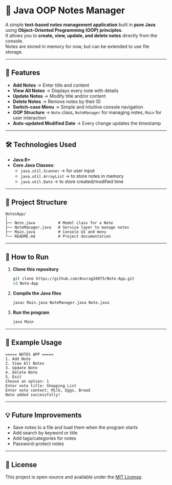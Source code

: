 # 📓 Java OOP Notes Manager

A simple **text-based notes management application** built in **pure Java** using **Object-Oriented Programming (OOP) principles**.  
It allows you to **create, view, update, and delete notes** directly from the console.  
Notes are stored in memory for now, but can be extended to use file storage.

---

## 🚀 Features
- **Add Notes** → Enter title and content
- **View All Notes** → Displays every note with details
- **Update Notes** → Modify title and/or content
- **Delete Notes** → Remove notes by their ID
- **Switch-case Menu** → Simple and intuitive console navigation
- **OOP Structure** → `Note` class, `NoteManager` for managing notes, `Main` for user interaction
- **Auto-updated Modified Date** → Every change updates the timestamp

---

## 🛠 Technologies Used
- **Java 8+**
- **Core Java Classes**:
  - `java.util.Scanner` → for user input
  - `java.util.ArrayList` → to store notes in memory
  - `java.util.Date` → to store created/modified time

---

## 📂 Project Structure
```
NotesApp/
│
├── Note.java          # Model class for a Note
├── NoteManager.java   # Service layer to manage notes
├── Main.java          # Console UI and menu
└── README.md          # Project documentation
```

---

## 📖 How to Run

1. **Clone this repository**
   ```bash
   git clone https://github.com/Anurag20075/Note-App.git
   cd Note-App

2. **Compile the Java files**

   ```bash
   javac Main.java NoteManager.java Note.java
   ```

3. **Run the program**
   ```bash
   java Main
   ```

---

## 📌 Example Usage

```
===== NOTES APP =====
1. Add Note
2. View All Notes
3. Update Note
4. Delete Note
5. Exit
Choose an option: 1
Enter note title: Shopping List
Enter note content: Milk, Eggs, Bread
Note added successfully!
```

---

## 💡 Future Improvements

* Save notes to a file and load them when the program starts
* Add search by keyword or title
* Add tags/categories for notes
* Password-protect notes

---

## 📜 License

This project is open-source and available under the [MIT License](LICENSE).

```
